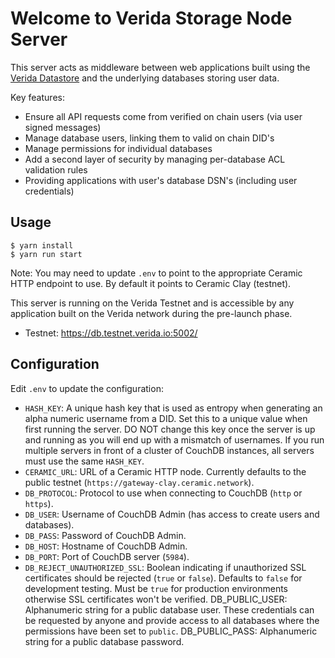 # Welcome to Verida Storage Node Server

This server acts as middleware between web applications built using the [Verida Datastore](http://www.github.com/verida/datastore) and the underlying databases storing user data.

Key features:

- Ensure all API requests come from verified on chain users (via user signed messages)
- Manage database users, linking them to valid on chain DID's
- Manage permissions for individual databases
- Add a second layer of security by managing per-database ACL validation rules
- Providing applications with user's database DSN's (including user credentials)

## Usage

```
$ yarn install
$ yarn run start
```

Note: You may need to update `.env` to point to the appropriate Ceramic HTTP endpoint to use. By default it points to Ceramic Clay (testnet).

This server is running on the Verida Testnet and is accessible by any application built on the Verida network during the pre-launch phase.

- Testnet: https://db.testnet.verida.io:5002/

## Configuration

Edit `.env` to update the configuration:

- `HASH_KEY`: A unique hash key that is used as entropy when generating an alpha numeric username from a DID. Set this to a unique value when first running the server. DO NOT change this key once the server is up and running as you will end up with a mismatch of usernames. If you run multiple servers in front of a cluster of CouchDB instances, all servers must use the same `HASH_KEY`.
- `CERAMIC_URL`: URL of a Ceramic HTTP node. Currently defaults to the public testnet (`https://gateway-clay.ceramic.network`).
- `DB_PROTOCOL`: Protocol to use when connecting to CouchDB (`http` or `https`).
- `DB_USER`: Username of CouchDB Admin (has access to create users and databases).
- `DB_PASS`: Password of CouchDB Admin.
- `DB_HOST`: Hostname of CouchDB Admin.
- `DB_PORT`: Port of CouchDB server (`5984`).
- `DB_REJECT_UNAUTHORIZED_SSL`: Boolean indicating if unauthorized SSL certificates should be rejected (`true` or `false`). Defaults to `false` for development testing. Must be `true` for production environments otherwise SSL certificates won't be verified.
DB_PUBLIC_USER: Alphanumeric string for a public database user. These credentials can be requested by anyone and provide access to all databases where the permissions have been set to `public`.
DB_PUBLIC_PASS: Alphanumeric string for a public database password.

